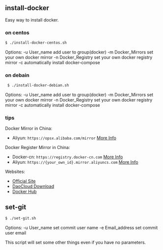 
## install-docker

Easy way to install docker.

### on centos

```bash
$ ./install-docker-centos.sh
```

Options:
	-u User_name        add user to group(docker)
	-m Docker_Mirrors   set your own docker mirror
	-n Docker_Registry  set your own docker registry mirror
	-c                  automatically install docker-compose

### on debain

```bash
 $ ./install-docker-debian.sh
```

Options:
	-u User_name        add user to group(docker)
	-m Docker_Mirrors   set your own docker mirror
	-n Docker_Registry  set your own docker registry mirror
	-c                  automatically install docker-compose

### tips

Docker Mirror in China:

* Aliyun: `https://opsx.alibaba.com/mirror` [More Info](https://yq.aliyun.com/articles/110806)

Docker Register Mirror in China:

* Docker-cn: `https://registry.docker-cn.com` [More Info](https://www.docker-cn.com/registry-mirror)
* Aliyun: `https://{your_own_id}.mirror.aliyuncs.com` [More Info](https://cr.console.aliyun.com/#/accelerator)

Websites:

* [Official Site](https://www.docker.com/)
* [DaoCloud Download](http://get.daocloud.io/)
* [Docker Hub](https://hub.docker.com/)

## set-git

```bash
$ ./set-git.sh
```

Options:
	-u User_name      set commit user name
	-e Email_address  set commit user email

This script will set some other things even if you have no parameters.
